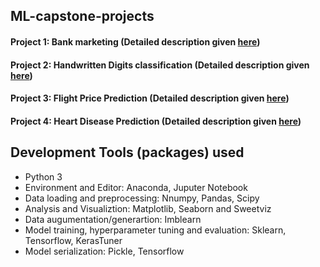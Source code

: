 ## ML-capstone-projects

#### Project 1: Bank marketing (Detailed description given [here](bank-marketing/bank_marketing.md))
#### Project 2: Handwritten Digits classification (Detailed description given [here](handwritten-digit/handwritten_digit.md))
#### Project 3: Flight Price Prediction (Detailed description given [here](flight-price/flight_price.md))
#### Project 4: Heart Disease Prediction (Detailed description given [here](heart-disease/heart_disease.md))

## Development Tools (packages) used
- Python 3
- Environment and Editor: Anaconda, Juputer Notebook
- Data loading and preprocessing: Nnumpy, Pandas, Scipy 
- Analysis and Visualiztion: Matplotlib, Seaborn and Sweetviz
- Data augumentation/generartion: Imblearn
- Model training, hyperparameter tuning and evaluation: Sklearn, Tensorflow, KerasTuner  
- Model serialization: Pickle, Tensorflow
